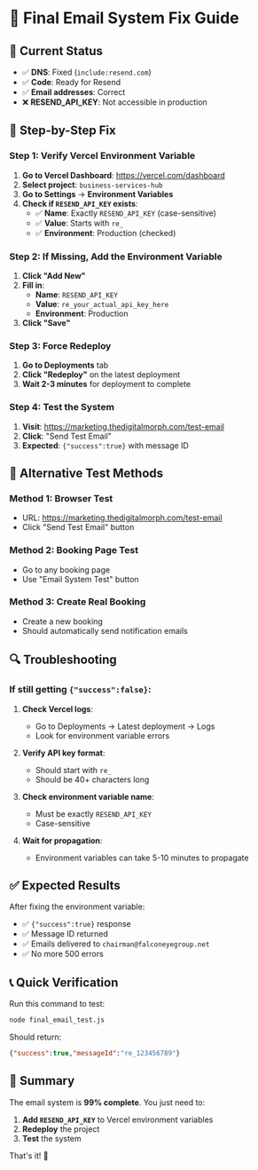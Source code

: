 # 🚀 Final Email System Fix Guide

## 🚨 **Current Status**
- ✅ **DNS**: Fixed (`include:resend.com`)
- ✅ **Code**: Ready for Resend
- ✅ **Email addresses**: Correct
- ❌ **RESEND_API_KEY**: Not accessible in production

## 🔧 **Step-by-Step Fix**

### **Step 1: Verify Vercel Environment Variable**

1. **Go to Vercel Dashboard**: https://vercel.com/dashboard
2. **Select project**: `business-services-hub`
3. **Go to Settings** → **Environment Variables**
4. **Check if `RESEND_API_KEY` exists**:
   - ✅ **Name**: Exactly `RESEND_API_KEY` (case-sensitive)
   - ✅ **Value**: Starts with `re_`
   - ✅ **Environment**: Production (checked)

### **Step 2: If Missing, Add the Environment Variable**

1. **Click "Add New"**
2. **Fill in**:
   - **Name**: `RESEND_API_KEY`
   - **Value**: `re_your_actual_api_key_here`
   - **Environment**: Production
3. **Click "Save"**

### **Step 3: Force Redeploy**

1. **Go to Deployments** tab
2. **Click "Redeploy"** on the latest deployment
3. **Wait 2-3 minutes** for deployment to complete

### **Step 4: Test the System**

1. **Visit**: https://marketing.thedigitalmorph.com/test-email
2. **Click**: "Send Test Email"
3. **Expected**: `{"success":true}` with message ID

## 🧪 **Alternative Test Methods**

### **Method 1: Browser Test**
- URL: https://marketing.thedigitalmorph.com/test-email
- Click "Send Test Email" button

### **Method 2: Booking Page Test**
- Go to any booking page
- Use "Email System Test" button

### **Method 3: Create Real Booking**
- Create a new booking
- Should automatically send notification emails

## 🔍 **Troubleshooting**

### **If still getting `{"success":false}`:**

1. **Check Vercel logs**:
   - Go to Deployments → Latest deployment → Logs
   - Look for environment variable errors

2. **Verify API key format**:
   - Should start with `re_`
   - Should be 40+ characters long

3. **Check environment variable name**:
   - Must be exactly `RESEND_API_KEY`
   - Case-sensitive

4. **Wait for propagation**:
   - Environment variables can take 5-10 minutes to propagate

## ✅ **Expected Results**

After fixing the environment variable:
- ✅ `{"success":true}` response
- ✅ Message ID returned
- ✅ Emails delivered to `chairman@falconeyegroup.net`
- ✅ No more 500 errors

## 📞 **Quick Verification**

Run this command to test:
```bash
node final_email_test.js
```

Should return:
```json
{"success":true,"messageId":"re_123456789"}
```

## 🎯 **Summary**

The email system is **99% complete**. You just need to:
1. **Add `RESEND_API_KEY`** to Vercel environment variables
2. **Redeploy** the project
3. **Test** the system

That's it! 🚀

